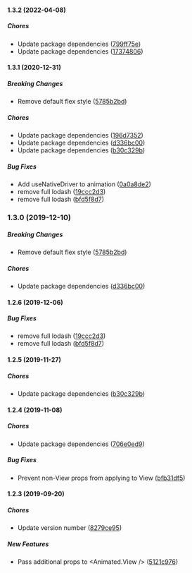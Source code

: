 #### 1.3.2 (2022-04-08)

##### Chores

*  Update package dependencies ([799ff75e](https://github.com/joeyschroeder/react-native-animated-background-color-view/commit/799ff75e2889942405d9e1aca22354566c18f449))
*  Update package dependencies ([17374806](https://github.com/joeyschroeder/react-native-animated-background-color-view/commit/173748068523035b7430ea2ce74d0b164bdc6b2c))

#### 1.3.1 (2020-12-31)

##### Breaking Changes

*  Remove default flex style ([5785b2bd](https://github.com/joeyschroeder/react-native-animated-background-color-view/commit/5785b2bd5a20e4971558c6a312164dce1daa5d5e))

##### Chores

*  Update package dependencies ([196d7352](https://github.com/joeyschroeder/react-native-animated-background-color-view/commit/196d735240a9f58139639f8a100b7e4519bd7e93))
*  Update package dependencies ([d336bc00](https://github.com/joeyschroeder/react-native-animated-background-color-view/commit/d336bc00d3c856d6e401e30953f87e2895c582ce))
*  Update package dependencies ([b30c329b](https://github.com/joeyschroeder/react-native-animated-background-color-view/commit/b30c329b383b39e11b07cf9f2f331fed92a74e41))

##### Bug Fixes

*  Add useNativeDriver to animation ([0a0a8de2](https://github.com/joeyschroeder/react-native-animated-background-color-view/commit/0a0a8de2e5d580d988ea9853933aa3f6fa465c62))
*  remove full lodash ([19ccc2d3](https://github.com/joeyschroeder/react-native-animated-background-color-view/commit/19ccc2d39961b5ef116139e57786bf97fe95be6e))
*  remove full lodash ([bfd5f8d7](https://github.com/joeyschroeder/react-native-animated-background-color-view/commit/bfd5f8d7b04929ef7faa9b86edd2ed148d24d2a5))

### 1.3.0 (2019-12-10)

##### Breaking Changes

*  Remove default flex style ([5785b2bd](https://github.com/joeyschroeder/react-native-animated-background-color-view/commit/5785b2bd5a20e4971558c6a312164dce1daa5d5e))

##### Chores

*  Update package dependencies ([d336bc00](https://github.com/joeyschroeder/react-native-animated-background-color-view/commit/d336bc00d3c856d6e401e30953f87e2895c582ce))

#### 1.2.6 (2019-12-06)

##### Bug Fixes

*  remove full lodash ([19ccc2d3](https://github.com/joeyschroeder/react-native-animated-background-color-view/commit/19ccc2d39961b5ef116139e57786bf97fe95be6e))
*  remove full lodash ([bfd5f8d7](https://github.com/joeyschroeder/react-native-animated-background-color-view/commit/bfd5f8d7b04929ef7faa9b86edd2ed148d24d2a5))

#### 1.2.5 (2019-11-27)

##### Chores

*  Update package dependencies ([b30c329b](https://github.com/joeyschroeder/react-native-animated-background-color-view/commit/b30c329b383b39e11b07cf9f2f331fed92a74e41))

#### 1.2.4 (2019-11-08)

##### Chores

*  Update package dependencies ([706e0ed9](https://github.com/joeyschroeder/react-native-animated-background-color-view/commit/706e0ed9f0883c01ba85cef699660b8429b3ccc6))

##### Bug Fixes

*  Prevent non-View props from applying to View ([bfb31df5](https://github.com/joeyschroeder/react-native-animated-background-color-view/commit/bfb31df58a1d79138b9ea9996a216276038f9d84))

#### 1.2.3 (2019-09-20)

##### Chores

*  Update version number ([8279ce95](https://github.com/joeyschroeder/react-native-animated-background-color-view/commit/8279ce95712cdb3930011f1bcedc074d93cde33b))

##### New Features

*  Pass additional props to <Animated.View /> ([5121c976](https://github.com/joeyschroeder/react-native-animated-background-color-view/commit/5121c9765d83373a160f685739ddc2534d883493))
